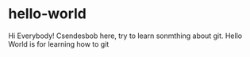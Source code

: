 # hello-world

Hi Everybody!
Csendesbob here, try to learn sonmthing about git.
Hello World is for learning how to git 
